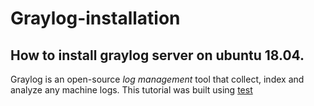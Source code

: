 # Graylog-installation
## How to install graylog server on ubuntu 18.04.
Graylog is an open-source _log management_ tool that collect, index and analyze any machine logs.
This tutorial was built using [test](google.com)
